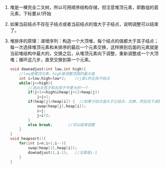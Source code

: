 1. 堆是一棵完全二叉树，所以可用顺序结构存储，但注意堆顶元素，即数组的首元素，下标要从1开始

2. 如果当前结点不存在子结点或者当前结点的值大于子结点，说明调整可以结束了。

3. 堆排序的原理：递增序列：构造一个大顶堆，每个结点的值都大于其子结点；每一次选择堆顶元素和未排序的最后一个元素交换，这样换到后面的元素就是当前堆结构中最大的，交换之后，从堆顶元素向下调整，重新调整成一个大顶堆；循环这几步，直至交换到第一个元素。

   ```C++
   void downadjust(int low,int high){
       //low是堆顶元素，high是调整范围的最大值
       int i=low,high=low*2;    //j是i的左孩子结点
       while(j<=high){
           //选出左孩子和右孩子中更大的一个
           if(j+1<=high&&heap[j+1]>heap[j])
               j=j=1;
           if(heap[j]>heap[i]) {  //如果子结点值大于父结点，交换，然后向下调整
               swap(heap[j],heap[i]);
               i=j;
               j=i*2;
           }
           else break;       //可以结束调整
       }
   }
   void heapsort(){
       for(int i=n;i>1;i--){
           swap(heap[1],heap[i]);
           downadjust(1,i-1);   //注意是i-1
       }
   }
   ```

   

